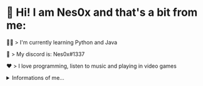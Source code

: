 # 👋 Hi! I am Nes0x and that's a bit from me:

👨‍💻 > I'm currently learning Python and Java 

📃 > My discord is: Nes0x#1337

❤️ > I love programming, listen to music and playing in video games


<details>
  <summary>Informations of me...</summary>
  
  ## Stats of programming. 
  
  ![WakaTime](https://github-readme-stats.vercel.app/api/wakatime?username=Nes0x)

  ## My most used languages.

  ![Top Language](https://github-readme-stats.vercel.app/api/top-langs/?username=Nes0x)
  
   

  ## My hardware.

  ![Graphic Card](https://img.shields.io/badge/NVIDIA-GTX_1050-76900?logo=nvidia&logoColor=white)

  ![Cpu](https://img.shields.io/badge/AMD-Ryzen_5_1400-ED1C24?logo=amd&logoColor=white)
  
  
  ## My tools and languages.
 
  ![StackOverflow](https://img.shields.io/badge/Stack_Overflow-3376AB?logo=stack-overflow&logoColor=white) - best site forever 

  ![JavaTool](https://img.shields.io/badge/JetBrains-IntelliJ_IDEA-3376AB?logo=IntelliJIDEA&logoColor=white) - IDE for Java
  
  ![PythonTool](https://img.shields.io/badge/Microsoft-Visual_Studio_Code-3376AB?logo=VisualStudioCode&logoColor=white) - IDE for Python
  
  ![PythonLanguage](https://img.shields.io/badge/Python-3376AB?logo=python&logoColor=white) - my favourite language

  ![JavaLanguage](https://img.shields.io/badge/Java-3376AB?logo=java&logoColor=white) - best language 
  
  ## Socials.
  ![YouTube](https://img.shields.io/badge/Youtube-ED1C24?logo=youtube&logoColor=white) - [click](https://m.youtube.com/channel/UC6ytYclQPwHrzagzTBfZjUQ)
</details> 
